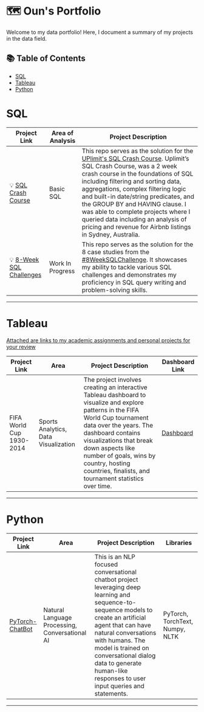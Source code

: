 # 🗺 Oun's Portfolio

Welcome to my data portfolio! Here, I document a summary of my projects in the data field. 

## 📚 Table of Contents
- [SQL](#sql)
- [Tableau](#tableau)
- [Python](#python)
  
# SQL

| Project Link | Area of Analysis | Project Description | 
|---|---|---|
| 💡 [SQL Crash Course](https://github.com/OunMuhammads/SQL-Projects/tree/main/SQL%20Crash%20Course) | Basic SQL | This repo serves as the solution for the [UPlimit's SQL Crash Course](https://uplimit.com/course/sql-crash-course). Uplimit’s SQL Crash Course, was a 2 week crash course in the foundations of SQL including filtering and sorting data, aggregations, complex filtering logic and built-in date/string predicates, and the GROUP BY and HAVING clause. I was able to complete projects where I queried data including an analysis of pricing and revenue for Airbnb listings in Sydney, Australia. | 
| 💡 [8-Week SQL Challenges](https://github.com/OunMuhammads/8WeeksSQLChallenges) | Work In Progress | This repo serves as the solution for the 8 case studies from the [#8WeekSQLChallenge](https://8weeksqlchallenge.com). It showcases my ability to tackle various SQL challenges and demonstrates my proficiency in SQL query writing and problem-solving skills. | 

***
# Tableau
[Attached are links to my academic assignments and personal projects for your review](https://public.tableau.com/app/profile/oun.muhammad)

| Project Link |  Area | Project Description | Dashboard Link |
|---|---|---|---|
| FIFA World Cup 1930-2014 | Sports Analytics, Data Visualization | The project involves creating an interactive Tableau dashboard to visualize and explore patterns in the FIFA World Cup tournament data over the years. The dashboard contains visualizations that break down aspects like number of goals, wins by country, hosting countries, finalists, and tournament statistics over time. | [Dashboard](https://public.tableau.com/app/profile/oun.muhammad/viz/FIFAWorldCup1994-2014/FIFAWorldCup1930-2014) |
***
# Python

| Project Link | Area | Project Description | Libraries |    
|---|---|---|---|
|[PyTorch-ChatBot](https://github.com/OunMuhammads/pytorch-ChatBot#readme) | Natural Language Processing, Conversational AI | This is an NLP focused conversational chatbot project leveraging deep learning and sequence-to-sequence models to create an artificial agent that can have natural conversations with humans. The model is trained on conversational dialog data to generate human-like responses to user input queries and statements. | PyTorch, TorchText, Numpy, NLTK | 

***
